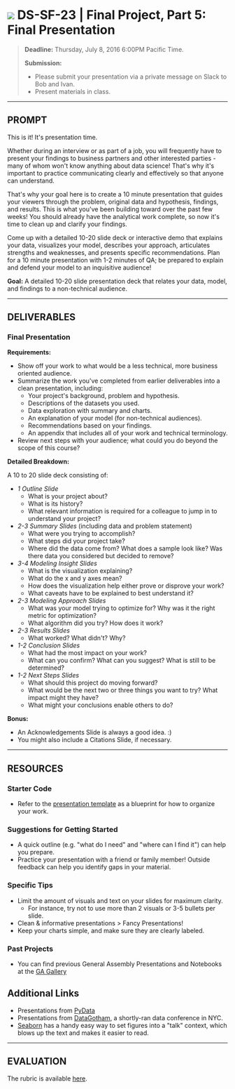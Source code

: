 # ![](https://ga-dash.s3.amazonaws.com/production/assets/logo-9f88ae6c9c3871690e33280fcf557f33.png) DS-SF-23 | Final Project, Part 5: Final Presentation

> **Deadline:** Thursday, July 8, 2016 6:00PM Pacific Time.
>
> **Submission:**
>
> - Please submit your presentation via a private message on Slack to Bob and Ivan.
> - Present materials in class.

---

## PROMPT

This is it! It's presentation time.

Whether during an interview or as part of a job, you will frequently have to present your findings to business partners and other interested parties - many of whom won't know anything about data science! That's why it's important to practice communicating clearly and effectively so that anyone can understand.

That's why your goal here is to create a 10 minute presentation that guides your viewers through the problem, original data and hypothesis, findings, and results.  This is what you've been building toward over the past few weeks! You should already have the analytical work complete, so now it's time to clean up and clarify your findings.

Come up with a detailed 10-20 slide deck or interactive demo that explains your data, visualizes your model, describes your approach, articulates strengths and weaknesses, and presents specific recommendations.  Plan for a 10 minute presentation with 1-2 minutes of QA; be prepared to explain and defend your model to an inquisitive audience!

**Goal:** A detailed 10-20 slide presentation deck that relates your data, model, and findings to a non-technical audience.

---

## DELIVERABLES

### Final Presentation

**Requirements:**

- Show off your work to what would be a less technical, more business oriented audience.
- Summarize the work you've completed from earlier deliverables into a clean presentation, including:
  - Your project's background, problem and hypothesis.
  - Descriptions of the datasets you used.
  - Data exploration with summary and charts.
  - An explanation of your model (for non-technical audiences).
  - Recommendations based on your findings.
  - An appendix that includes all of your work and technical terminology.
- Review next steps with your audience; what could you do beyond the scope of this course?

**Detailed Breakdown:**

A 10 to 20 slide deck consisting of:

- *1 Outline Slide*
  - What is your project about?
  - What is its history?
  - What relevant information is required for a colleague to jump in to understand your project?
- *2-3 Summary Slides* (including data and problem statement)
  - What were you trying to accomplish?
  - What steps did your project take?
  - Where did the data come from?  What does a sample look like?  Was there data you considered but decided to remove?
- *3-4 Modeling Insight Slides*
  - What is the visualization explaining?
  - What do the x and y axes mean?
  - How does the visualization help either prove or disprove your work?
  - What caveats have to be explained to best understand it?
- *2-3 Modeling Approach Slides*
  - What was your model trying to optimize for?  Why was it the right metric for optimization?
  - What algorithm did you try?  How does it work?
- *2-3 Results Slides*
  - What worked?  What didn't?  Why?
- *1-2 Conclusion Slides*
  - What had the most impact on your work?
  - What can you confirm?  What can you suggest?  What is still to be determined?
- *1-2 Next Steps Slides*
  - What should this project do moving forward?
  - What would be the next two or three things you want to try?  What impact might they have?
  - What might your conclusions enable others to do?

**Bonus:**

- An Acknowledgements Slide is always a good idea.  :)
- You might also include a Citations Slide, if necessary.

---

## RESOURCES

### Starter Code

- Refer to the [presentation template](../02-experiment-writeup/project-design-template.md) as a blueprint for how to organize your work.

### Suggestions for Getting Started

- A quick outline (e.g. "what do I need" and "where can I find it") can help you prepare.
- Practice your presentation with a friend or family member! Outside feedback can help you identify gaps in your material.

### Specific Tips

- Limit the amount of visuals and text on your slides for maximum clarity.
  - For instance, try not to use more than 2 visuals or 3-5 bullets per slide.
- Clean & informative presentations > Fancy Presentations!
- Keep your charts simple, and make sure they are clearly labeled.

### Past Projects

- You can find previous General Assembly Presentations and Notebooks at the [GA Gallery](https://gallery.generalassemb.ly/DS?metro=)

## Additional Links

- Presentations from [PyData](http://www.slideshare.net/PyData/presentations)
- Presentations from [DataGotham](https://www.youtube.com/user/DataGotham), a shortly-ran data conference in NYC.
- [Seaborn](https://stanford.edu/~mwaskom/software/seaborn/tutorial/aesthetics.html#scaling-plot-elements-with-plotting-context-and-set-context) has a handy easy way to set figures into a "talk" context, which blows up the text and makes it easier to read.

---

## EVALUATION

The rubric is available [here](./rubric).
